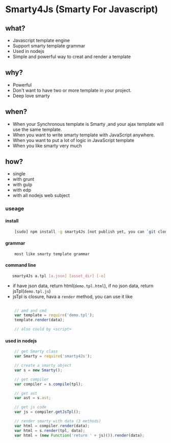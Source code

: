 Smarty4Js (Smarty For Javascript)
======================================

## what?

- Javascript template engine
- Support smarty template grammar
- Used in nodejs
- Simple and powerful way to creat and render a template

## why?

- Powerful
- Don't want to have two or more template in your project.
- Deep love smarty

## when?

- When your Synchronous template is Smarty ,and your ajax template will use the same template.
- When you want to write smarty template with JavaScript anywhere.
- When you want to put a lot of logic in JavaScript template
- When you like smarty very much
    
## how?

- single
- with grunt
- with gulp
- with edp
- with all nodejs web subject


### useage

#### install
```bash
    [sudo] npm install -g smarty4Js [not publish yet, you can `git clone + npm link` now]
```

#### grammar
```
    most like smarty template grammar
```

#### command line
 ```bash
    smarty4Js a.tpl [a.json] [asset_dir] [-o]
``` 

- if have json data, return html(`demo.tpl.html`), if no json data, return jsTpl(`demo.tpl.js`)
- jsTpl is closure, hava a `render` method, you can use it like

```javascript
    
    // amd and cmd
    var template = require('demo.tpl');
    template.render(data);

    // also could by <script>

```

#### used in nodejs
```javascript
    // get Smarty class
    var Smarty = require('smarty4Js');

    // create a smarty object
    var s = new Smarty();

    // get compiler
    var compiler = s.compile(tpl);

    // get ast
    var ast = s.ast;

    // get js code
    var js = compiler.getJsTpl();

    // render smarty with data (3 methods)
    var html = compiler.render(data);
    var html = s.render(tpl, data);
    var html = (new Function('return ' + js)()).render(data);
```

